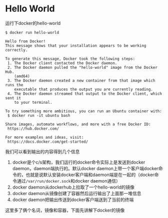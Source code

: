 # Hello World

运行下docker的hello-world

```text
$ docker run hello-world

Hello from Docker!
This message shows that your installation appears to be working correctly.

To generate this message, Docker took the following steps:
 1. The Docker client contacted the Docker daemon.
 2. The Docker daemon pulled the "hello-world" image from the Docker Hub.
    (amd64)
 3. The Docker daemon created a new container from that image which runs the
    executable that produces the output you are currently reading.
 4. The Docker daemon streamed that output to the Docker client, which sent it
    to your terminal.

To try something more ambitious, you can run an Ubuntu container with:
 $ docker run -it ubuntu bash

Share images, automate workflows, and more with a free Docker ID:
 https://hub.docker.com/

For more examples and ideas, visit:
 https://docs.docker.com/get-started/

```

我们可以看到输出的内容得到几个信息

1. docker是个c/s架构，我们运行的docker命令实际上是发送到docker daemon，daemon端执行的。默认docker daemon上带一个客户端docker命令的，也就是说默认安装docker客户端和daemon端是在一起的（docker命令通过`/var/run/docker.sock`和docker daemon通信）
2. docker daemon从dockerhub上拉取了一个hello-world的镜像
3. docker daemon从镜像创建了容器然后运行输出了上面那一堆信息
4. docker daemon把输出传送到docker客户端送到了当前的终端

这里多了俩个名词，镜像和容器，下面先讲解下docker的镜像

